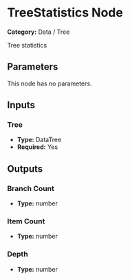 
# TreeStatistics Node

**Category:** Data / Tree

Tree statistics

## Parameters

This node has no parameters.

## Inputs


### Tree
- **Type:** DataTree
- **Required:** Yes



## Outputs


### Branch Count
- **Type:** number



### Item Count
- **Type:** number



### Depth
- **Type:** number




